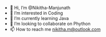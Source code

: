 - 👋 Hi, I’m @Nikitha-Manjunath
- 👀 I’m interested in Coding
- 🌱 I’m currently learning Java
- 💞️ I’m looking to collaborate on Phython
- 📫 How to reach me nikitha.m@outlook.com

<!---
Nikitha-Manjunath/Nikitha-Manjunath is a ✨ special ✨ repository because its `README.md` (this file) appears on your GitHub profile.
You can click the Preview link to take a look at your changes.
--->
